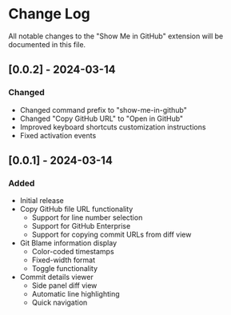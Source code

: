 # Change Log

All notable changes to the "Show Me in GitHub" extension will be documented in this file.

## [0.0.2] - 2024-03-14

### Changed
- Changed command prefix to "show-me-in-github"
- Changed "Copy GitHub URL" to "Open in GitHub"
- Improved keyboard shortcuts customization instructions
- Fixed activation events

## [0.0.1] - 2024-03-14

### Added
- Initial release
- Copy GitHub file URL functionality
  - Support for line number selection
  - Support for GitHub Enterprise
  - Support for copying commit URLs from diff view
- Git Blame information display
  - Color-coded timestamps
  - Fixed-width format
  - Toggle functionality
- Commit details viewer
  - Side panel diff view
  - Automatic line highlighting
  - Quick navigation